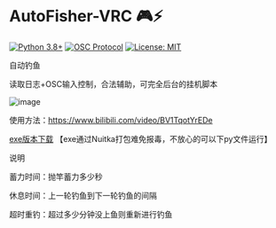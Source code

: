 # AutoFisher-VRC 🎮⚡

[![Python 3.8+](https://img.shields.io/badge/python-3.8+-blue.svg)](https://www.python.org/)
[![OSC Protocol](https://img.shields.io/badge/OSC-1.1-brightgreen)](https://opensoundcontrol.stanford.edu/)
[![License: MIT](https://img.shields.io/badge/License-MIT-yellow.svg)](https://opensource.org/licenses/MIT)

自动钓鱼

读取日志+OSC输入控制，合法辅助，可完全后台的挂机脚本

![image](https://github.com/user-attachments/assets/53213bee-c6dd-4d24-8551-0ced09c8f99e)

使用方法：https://www.bilibili.com/video/BV1TqotYrEDe

[exe版本下载](https://github.com/arcxingye/AutoFisher-VRC/releases/download/exe/autofish.exe) 【exe通过Nuitka打包难免报毒，不放心的可以下py文件运行】

说明

蓄力时间：抛竿蓄力多少秒

休息时间：上一轮钓鱼到下一轮钓鱼的间隔

超时重钓：超过多少分钟没上鱼则重新进行钓鱼

